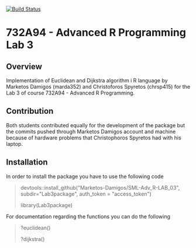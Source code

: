 [![Build Status](https://app.travis-ci.com/Marketos-Damigos/SML-Adv_R-LAB_03.svg?token=gRD797XfREbR65fpuoXy&branch=main)](https://app.travis-ci.com/Marketos-Damigos/SML-Adv_R-LAB_03)

# 732A94 - Advanced R Programming  Lab 3
## Overview
Implementation of Euclidean and Dijkstra algorithm i R language by Marketos Damigos (marda352) and Christoforos Spyretos (chrsp415) for the Lab 3 of course 732A94 - Advanced R Programming.

## Contribution
Both students contributed equally for the development of the package but the commits pushed through Marketos Damigos account and machine because of hardware problems that Christophoros Spyretos had with his laptop.

## Installation
In order to install the package you have to use the following code

> devtools::install_github("Marketos-Damigos/SML-Adv_R-LAB_03", subdir="Lab3package", auth_token = "access_token")
> 
> library(Lab3package)

For documentation regarding the functions you can do the following

> ?euclidean()
> 
> ?dijkstra()

